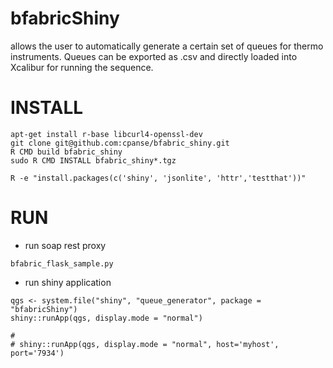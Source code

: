 # bfabricShiny

allows the user to automatically generate a certain set of queues for thermo instruments. Queues can be exported as .csv and directly loaded into Xcalibur for running the sequence.


# INSTALL

```{bash}
apt-get install r-base libcurl4-openssl-dev 
git clone git@github.com:cpanse/bfabric_shiny.git
R CMD build bfabric_shiny
sudo R CMD INSTALL bfabric_shiny*.tgz
```

```{bash}
R -e "install.packages(c('shiny', 'jsonlite', 'httr','testthat'))"
```


# RUN

- run soap rest proxy

```{bash}
bfabric_flask_sample.py 
```

- run shiny application

```{r}
qgs <- system.file("shiny", "queue_generator", package = "bfabricShiny")
shiny::runApp(qgs, display.mode = "normal")

# 
# shiny::runApp(qgs, display.mode = "normal", host='myhost', port='7934')
```
